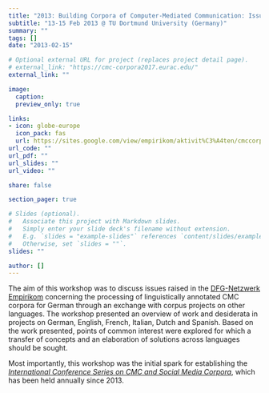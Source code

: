 ```yaml
---
title: "2013: Building Corpora of Computer-Mediated Communication: Issues, Challenges, and Perspectives"
subtitle: "13-15 Feb 2013 @ TU Dortmund University (Germany)"
summary: ""
tags: []
date: "2013-02-15"

# Optional external URL for project (replaces project detail page).
# external_link: "https://cmc-corpora2017.eurac.edu/"
external_link: ""

image:
  caption:
  preview_only: true

links:
- icon: globe-europe
  icon_pack: fas
  url: https://sites.google.com/view/empirikom/aktivit%C3%A4ten/cmccorpora-2013
url_code: ""
url_pdf: ""
url_slides: ""
url_video: ""

share: false

section_pager: true

# Slides (optional).
#   Associate this project with Markdown slides.
#   Simply enter your slide deck's filename without extension.
#   E.g. `slides = "example-slides"` references `content/slides/example-slides.md`.
#   Otherwise, set `slides = ""`.
slides: ""

author: []
---
```


The aim of this workshop was to discuss issues raised in the [DFG-Netzwerk
Empirikom](https://sites.google.com/view/empirikom/startseite) concerning the
processing of linguistically annotated CMC corpora for German through an
exchange with corpus projects on other languages.
The workshop presented an overview of work  and desiderata in projects on
German, English, French, Italian, Dutch and Spanish. 
Based on the work presented, points of common interest were explored for which
a transfer of concepts and an elaboration of solutions across languages should
be sought.

Most importantly, this workshop was the initial spark for establishing the
[*International Conference Series on CMC and Social Media Corpora*](/series/),
which has been held annually since 2013.

